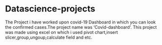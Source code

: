 # Datascience-projects
The Project i have worked upon covid-19 Dashboard
in which you can look the confirmed cases.The project name was
‘Covid-dashboard’. This project was made using excel on which i used pivot chart,insert slicer,group,ungoup,calculate field and etc.
